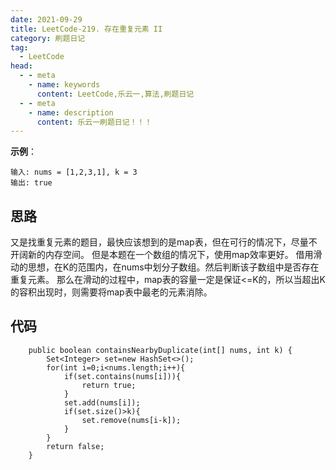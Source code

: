 ```yaml
---
date: 2021-09-29
title: LeetCode-219. 存在重复元素 II
category: 刷题日记
tag:
  - LeetCode
head:
  - - meta
    - name: keywords
      content: LeetCode,乐云一,算法,刷题日记
  - - meta
    - name: description
      content: 乐云一刷题日记！！！
---
```

**示例**：
```
输入: nums = [1,2,3,1], k = 3
输出: true
```
## 思路
又是找重复元素的题目，最快应该想到的是map表，但在可行的情况下，尽量不开阔新的内存空间。
但是本题在一个数组的情况下，使用map效率更好。
借用滑动的思想，在K的范围内，在nums中划分子数组。然后判断该子数组中是否存在重复元素。
那么在滑动的过程中，map表的容量一定是保证<=K的，所以当超出K的容积出现时，则需要将map表中最老的元素消除。
## 代码
```
    public boolean containsNearbyDuplicate(int[] nums, int k) {
        Set<Integer> set=new HashSet<>();
        for(int i=0;i<nums.length;i++){
            if(set.contains(nums[i])){
                return true;
            }
            set.add(nums[i]);
            if(set.size()>k){
                set.remove(nums[i-k]);
            }
        }
        return false;
    }
```
